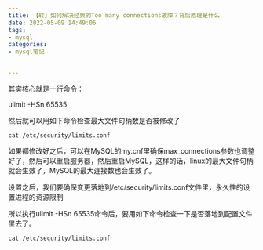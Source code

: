 ```yaml
---
title: 【转】如何解决经典的Too many connections故障？背后原理是什么
date: 2022-05-09 14:49:06
tags: 
- mysql
categories:
- mysql笔记


---
```


其实核心就是一行命令：
<!--more-->
ulimit -HSn 65535

然后就可以用如下命令检查最大文件句柄数是否被修改了
```
cat /etc/security/limits.conf
```

如果都修改好之后，可以在MySQL的my.cnf里确保max_connections参数也调整好了，然后可以重启服务器，然后重启MySQL，这样的话，linux的最大文件句柄就会生效了，MySQL的最大连接数也会生效了。

设置之后，我们要确保变更落地到/etc/security/limits.conf文件里，永久性的设置进程的资源限制

所以执行ulimit -HSn 65535命令后，要用如下命令检查一下是否落地到配置文件里去了。
```
cat /etc/security/limits.conf
```